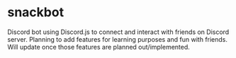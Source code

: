 # snackbot

Discord bot using Discord.js to connect and interact with friends on Discord server. Planning to add features for learning purposes and fun with friends. Will update once those features are planned out/implemented.
